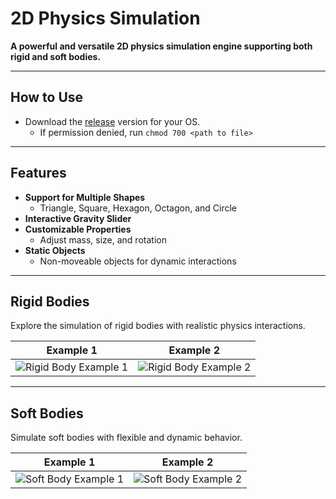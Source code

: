 # 2D Physics Simulation  
**A powerful and versatile 2D physics simulation engine supporting both rigid and soft bodies.**

---

## How to Use  
- Download the <a href="https://github.com/JJDOESIT/2D-Physics-Engine/releases/tag/v1.0.0">release</a> version for your OS.
   - If permission denied, run ```chmod 700 <path to file>```

---

## Features  
- **Support for Multiple Shapes**  
  - Triangle, Square, Hexagon, Octagon, and Circle  
- **Interactive Gravity Slider**  
- **Customizable Properties**  
  - Adjust mass, size, and rotation  
- **Static Objects**  
  - Non-moveable objects for dynamic interactions  

---

## Rigid Bodies  
Explore the simulation of rigid bodies with realistic physics interactions.

| **Example 1** | **Example 2** |  
|---------------|---------------|  
| ![Rigid Body Example 1](https://github.com/user-attachments/assets/3c7a8986-45b0-4e73-bc25-f4d9f0846b44) | ![Rigid Body Example 2](https://github.com/user-attachments/assets/04ddcbfd-ab7f-4ae3-9a8d-90d1c8566d02) |  

---

## Soft Bodies  
Simulate soft bodies with flexible and dynamic behavior.

| **Example 1** | **Example 2** |  
|---------------|---------------|  
| ![Soft Body Example 1](https://github.com/user-attachments/assets/fc9da1ac-e474-4585-a333-66a7387243ee) | ![Soft Body Example 2](https://github.com/user-attachments/assets/eed22bf8-0171-4d6c-83ab-a68569c5e566) |  
